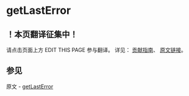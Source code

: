 # getLastError

## ！本页翻译征集中！

请点击页面上方 EDIT THIS PAGE 参与翻译。
详见：
[贡献指南]( https://github.com/JinMuInfo/MongoDB-Manual-zh/blob/master/CONTRIBUTING.md )、
[原文链接](  https://docs.mongodb.com/manual/reference/command/getLastError/  )。

## 参见

原文 - [getLastError]( https://docs.mongodb.com/manual/reference/command/getLastError/ )

